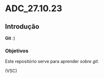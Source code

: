 # ADC_27.10.23
## Introdução
**Git** :)
### Objetivos
Este repositório serve para aprender _sobre_ *git*.

(VSC)